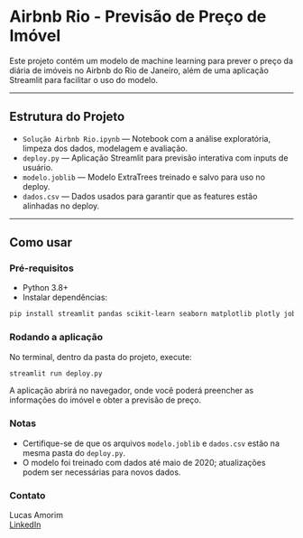 # Airbnb Rio - Previsão de Preço de Imóvel

Este projeto contém um modelo de machine learning para prever o preço da diária de imóveis no Airbnb do Rio de Janeiro, além de uma aplicação Streamlit para facilitar o uso do modelo.

---

## Estrutura do Projeto

- `Solução Airbnb Rio.ipynb` — Notebook com a análise exploratória, limpeza dos dados, modelagem e avaliação.  
- `deploy.py` — Aplicação Streamlit para previsão interativa com inputs de usuário.  
- `modelo.joblib` — Modelo ExtraTrees treinado e salvo para uso no deploy.  
- `dados.csv` — Dados usados para garantir que as features estão alinhadas no deploy.

---

## Como usar

### Pré-requisitos

- Python 3.8+  
- Instalar dependências:

```bash
pip install streamlit pandas scikit-learn seaborn matplotlib plotly joblib
```
### Rodando a aplicação

No terminal, dentro da pasta do projeto, execute:

```bash
streamlit run deploy.py
```
A aplicação abrirá no navegador, onde você poderá preencher as informações do imóvel e obter a previsão de preço.

### Notas

- Certifique-se de que os arquivos `modelo.joblib` e `dados.csv` estão na mesma pasta do `deploy.py`.
- O modelo foi treinado com dados até maio de 2020; atualizações podem ser necessárias para novos dados.

### Contato

Lucas Amorim  
[LinkedIn](https://www.linkedin.com/in/lucas-amorim-powerbi/)

